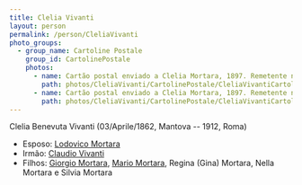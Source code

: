 ```yaml
---
title: Clelia Vivanti
layout: person
permalink: /person/CleliaVivanti
photo_groups:
  - group_name: Cartoline Postale
    group_id: CartolinePostale
    photos:
      - name: Cartão postal enviado a Clelia Mortara, 1897. Remetente não-identificado. Frente.
        path: photos/CleliaVivanti/CartolinePostale/CleliaVivantiCartolinePostaleFront.jpeg
      - name: Cartão postal enviado a Clelia Mortara, 1897. Remetente não-identificado. Verso.
        path: photos/CleliaVivanti/CartolinePostale/CleliaVivantiCartolinePostaleBack.jpeg
---
```


Clelia Benevuta Vivanti (03/Aprile/1862, Mantova -- 1912, Roma)

* Esposo: [Lodovico Mortara](LodovicoMortara)
* Irmão: [Claudio Vivanti](ClaudioVivanti)
* Filhos: [Giorgio Mortara](GiorgioMortara), [Mario Mortara](MarioMortara), Regina (Gina) Mortara, Nella Mortara e Silvia Mortara
